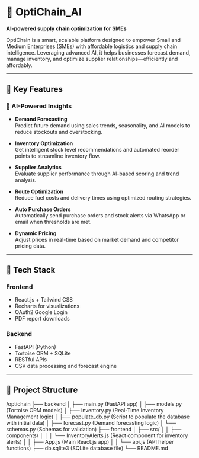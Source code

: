 # 🚀 OptiChain_AI

**AI-powered supply chain optimization for SMEs**

OptiChain is a smart, scalable platform designed to empower Small and Medium Enterprises (SMEs) with affordable logistics and supply chain intelligence. Leveraging advanced AI, it helps businesses forecast demand, manage inventory, and optimize supplier relationships—efficiently and affordably.

---

## 🌟 Key Features

### 🤖 AI-Powered Insights
- **Demand Forecasting**  
  Predict future demand using sales trends, seasonality, and AI models to reduce stockouts and overstocking.

- **Inventory Optimization**  
  Get intelligent stock level recommendations and automated reorder points to streamline inventory flow.

- **Supplier Analytics**  
  Evaluate supplier performance through AI-based scoring and trend analysis.

- **Route Optimization**  
  Reduce fuel costs and delivery times using optimized routing strategies.

- **Auto Purchase Orders**  
  Automatically send purchase orders and stock alerts via WhatsApp or email when thresholds are met.

- **Dynamic Pricing**  
  Adjust prices in real-time based on market demand and competitor pricing data.

---

## 🧩 Tech Stack

### Frontend
- React.js + Tailwind CSS
- Recharts for visualizations
- OAuth2 Google Login
- PDF report downloads

### Backend
- FastAPI (Python)
- Tortoise ORM + SQLite
- RESTful APIs
- CSV data processing and forecast engine

---

## 📁 Project Structure

/optichain
├── backend
│   ├── main.py (FastAPI app)
│   ├── models.py (Tortoise ORM models)
│   ├── inventory.py (Real-Time Inventory Management logic)
│   ├── populate_db.py (Script to populate the database with initial data)
│   ├── forecast.py (Demand forecasting logic)
│   └── schemas.py (Schemas for validation)
├── frontend
│   ├── src/
│   │   ├── components/
│   │   │   └── InventoryAlerts.js (React component for inventory alerts)
│   │   ├── App.js (Main React.js app)
│   │   └── api.js (API helper functions)
├── db.sqlite3 (SQLite database file)
└── README.md

